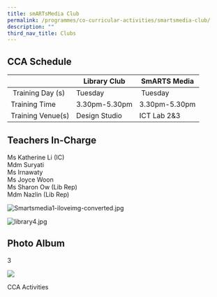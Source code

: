```yaml
---
title: smARTsMedia Club
permalink: /programmes/co-curricular-activities/smartsmedia-club/
description: ""
third_nav_title: Clubs
---
```

CCA Schedule
------------

| | Library Club | SmARTS Media | 
| --- | --- | --- | 
|  Training Day (s) | Tuesday  |  Tuesday | 
| Training Time | 3.30pm-5.30pm | 3.30pm-5.30pm |  
| Training Venue(s) | Design Studio | ICT Lab 2&3 |   

Teachers In-Charge
------------------

Ms Katherine Li (IC)
<br>
Mdm Suryati 
<br>
Ms Irnawaty
<br>
Ms Joyce Woon
<br>
Ms Sharon Ow (Lib Rep)
<br>
Mdm Nazlin (Lib Rep)

  

![Smartsmedia1-iloveimg-converted.jpg](https://stmargaretssec.moe.edu.sg/qql/slot/u168/Programmes/CCAs/Smartsmedia1-iloveimg-converted.jpg)  
  
![library4.jpg](https://stmargaretssec.moe.edu.sg/qql/slot/u168/Programmes/CCAs/library4.jpg)  
  

Photo Album
-----------

  
  

3

![](https://stmargaretssec.moe.edu.sg/qql/slot/catalog/pc33/.tn.5044310b3_32836.bmp.jpg)

CCA Activities